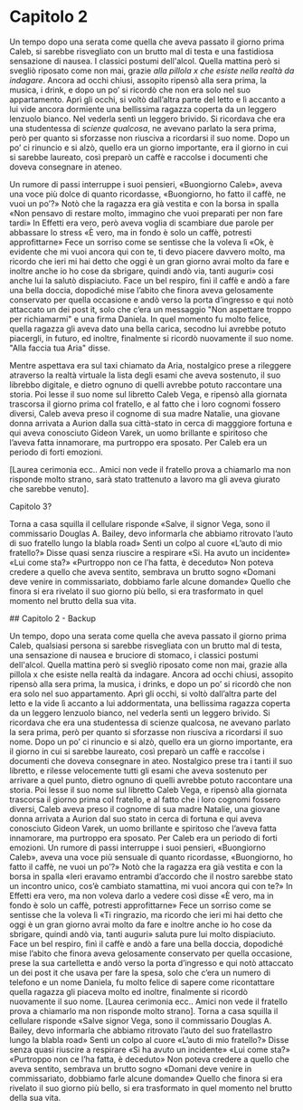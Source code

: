 # Capitolo 2

Un tempo dopo una serata come quella che aveva passato il giorno prima Caleb, si sarebbe risvegliato con un brutto mal di testa e una fastidiosa sensazione di nausea. I classici postumi dell'alcol. Quella mattina però si svegliò riposato come non mai, grazie _alla pillola x che esiste nella realtà da indagare_. Ancora ad occhi chiusi, assopito ripensò alla sera prima, la musica, i drink, e dopo un po’ si ricordò che non era solo nel suo appartamento. Aprì gli occhi, si voltò dall’altra parte del letto e lì accanto a lui vide ancora dormiente una bellissima ragazza coperta da un leggero lenzuolo bianco. Nel vederla sentì un leggero brivido. Si ricordava che era una studentessa di _scienze qualcosa_, ne avevano parlato la sera prima, però per quanto si sforzasse non riusciva a ricordarsi il suo nome. Dopo un po’ ci rinuncio e si alzò, quello era un giorno importante, era il giorno in cui si sarebbe laureato, così preparò un caffè e raccolse i documenti che doveva consegnare in ateneo.

Un rumore di passi interruppe i suoi pensieri, «Buongiorno Caleb», aveva una voce più dolce di quanto ricordasse, «Buongiorno, ho fatto il caffè, ne vuoi un po’?» Notò che la ragazza era già vestita e con la borsa in spalla «Non pensavo di restare molto, immagino che vuoi preparati per non fare tardi» In Effetti era vero, però aveva voglia di scambiare due parole per abbassare lo stress «È vero, ma in fondo è solo un caffè, potresti approfittarne» Fece un sorriso come se sentisse che la voleva lì «Ok, è evidente che mi vuoi ancora qui con te, ti devo piacere davvero molto, ma ricordo che ieri mi hai detto che oggi è un gran giorno avrai molto da fare e inoltre anche io ho cose da sbrigare, quindi andò via, tanti auguri» cosi anche lui la salutò dispiaciuto. Face un bel respiro, finì il caffè e andò a fare una bella doccia, dopodiché mise l’abito che finora aveva gelosamente conservato per quella occasione e andò verso la porta d’ingresso e qui notò attaccato un dei post it, solo che c’era un messaggio "Non aspettare troppo per richiamarmi" e una firma Daniela. In quel momento fu molto felice, quella ragazza gli aveva dato una bella carica, secodno lui avrebbe potuto piacergli, in futuro, ed inoltre, finalmente si ricordò nuovamente il suo nome. "Alla faccia tua Aria" disse.

Mentre aspettava era sul taxi chiamato da Aria, nostalgico prese a rileggere atraverso la realtà virtuale la lista degli esami che aveva sostenuto, il suo librebbo digitale, e dietro ognuno di quelli avrebbe potuto raccontare una storia. Poi lesse il suo nome sul libretto Caleb Vega, e ripensò alla giornata trascorsa il giorno prima col fratello, e al fatto che i loro cognomi fossero diversi, Caleb aveva preso il cognome di sua madre Natalie, una giovane donna arrivata a Aurion dalla sua città-stato in cerca di magggiore fortuna e qui aveva conosciuto Gideon Varek, un uomo brillante e spiritoso che l’aveva fatta innamorare, ma purtroppo era sposato. Per Caleb era un periodo di forti emozioni.

[Laurea cerimonia ecc.. Amici non vede il fratello prova a chiamarlo ma non risponde molto strano, sarà stato trattenuto a lavoro ma gli aveva giurato che sarebbe venuto].

Capitolo 3?

Torna a casa squilla il cellulare risponde «Salve, il signor Vega, sono il commissario Douglas A. Bailey, devo informarla che abbiamo ritrovato l’auto di suo fratello lungo la blabla road» Sentì un colpo al cuore «L’auto di mio fratello?» Disse quasi senza riuscire a respirare «Si. Ha avuto un incidente» «Lui come sta?» «Purtroppo non ce l’ha fatta, è deceduto» Non poteva credere a quello che aveva sentito, sembrava un brutto sogno «Domani deve venire in commissariato, dobbiamo farle alcune domande» Quello che finora si era rivelato il suo giorno più bello, si era trasformato in quel momento nel brutto della sua vita.


## Capitolo 2 - Backup

Un tempo, dopo una serata come quella che aveva passato il giorno prima Caleb, qualsiasi persona si sarebbe risvegliata con un brutto mal di testa, una sensazione di nausea e bruciore di stomaco, i classici postumi dell'alcol. Quella mattina però si svegliò riposato come non mai, grazie alla pillola x che esiste nella realtà da indagare. Ancora ad occhi chiusi, assopito ripensò alla sera prima, la musica, i drinks, e dopo un po’ si ricordò che non era solo nel suo appartamento. Aprì gli occhi, si voltò dall’altra parte del letto e la vide lì accanto a lui addormentata, una bellissima ragazza coperta da un leggero lenzuolo bianco, nel vederla sentì un leggero brivido. Si ricordava che era una studentessa di  scienze qualcosa, ne avevano parlato la sera prima, però per quanto si sforzasse non riusciva a ricordarsi il suo nome. Dopo un po’ ci rinuncio e si alzò, quello era un giorno importante, era il giorno in cui si sarebbe laureato, così preparò un caffè e raccolse i documenti che doveva consegnare in ateo. Nostalgico prese tra i tanti il suo libretto, e rilesse velocemente tutti gli esami che aveva sostenuto per arrivare a quel punto, dietro ognuno di quelli avrebbe potuto raccontare una storia. Poi lesse il suo nome sul libretto Caleb Vega, e ripensò alla giornata trascorsa il giorno prima col fratello, e al fatto che i loro cognomi fossero diversi, Caleb aveva preso il cognome di sua madre Natalie, una giovane donna arrivata a Aurion dal suo stato in cerca di fortuna e qui aveva conosciuto Gideon Varek, un uomo brillante e spiritoso che l’aveva fatta innamorare, ma purtroppo era sposato. Per Caleb era un periodo di forti emozioni. Un rumore di passi interruppe i suoi pensieri, «Buongiorno Caleb», aveva una voce più sensuale di quanto ricordasse, «Buongiorno, ho fatto il caffè, ne vuoi un po’?» Notò che la ragazza era già vestita e con la borsa in spalla «Ieri eravamo entrambi d’accordo che il nostro sarebbe stato un incontro unico, cos’è cambiato stamattina, mi vuoi ancora qui con te?» In Effetti era vero, ma non voleva darlo a vedere così disse «È  vero, ma in fondo è solo un caffè, potresti approfittarne» Fece un sorriso come se sentisse che la voleva lì  «Ti ringrazio, ma ricordo che ieri mi hai detto che oggi è un gran giorno avrai molto da fare e inoltre anche io ho cose da sbrigare, quindi andò via, tanti auguri» saluta pure lui molto dispiaciuto. Face un bel respiro, finì il caffè e andò a fare una bella doccia, dopodiché mise l’abito che finora aveva gelosamente conservato per quella occasione, prese la sua cartelletta e andò verso la porta d’ingresso e qui notò attaccato un dei post it che usava per fare la spesa, solo che c’era un numero di telefono e un nome Daniela, fu molto felice di sapere come ricontattare quella ragazza gli piaceva molto ed inoltre, finalmente si ricordò nuovamente il suo nome. [Laurea cerimonia ecc.. Amici non vede il fratello prova a chiamarlo ma non risponde molto strano]. Torna a casa squilla il cellulare risponde «Salve signor Vega, sono il commissario Douglas A. Bailey, devo informarla che abbiamo ritrovato l’auto del suo fratellastro lungo la blabla road» Sentì un colpo al cuore «L’auto di mio fratello?» Disse senza quasi riuscire a respirare «Si ha avuto un incidente» «Lui come sta?» «Purtroppo non ce l’ha fatta, è deceduto» Non poteva credere a quello che aveva sentito, sembrava un brutto sogno «Domani deve venire in commissariato, dobbiamo farle alcune domande» Quello che finora si era rivelato il suo giorno più bello, si era trasformato in quel momento nel brutto della sua vita.

